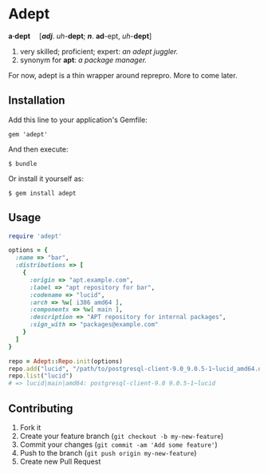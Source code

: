 # Adept

**a·dept**   [***adj***. *uh*-**dept**; ***n***. **ad**-ept, *uh*-**dept**]

1. very skilled; proficient; expert: *an adept juggler.*
2. synonym for **apt**: *a package manager.*

For now, adept is a thin wrapper around reprepro. More to come later.

## Installation

Add this line to your application's Gemfile:

    gem 'adept'

And then execute:

    $ bundle

Or install it yourself as:

    $ gem install adept

## Usage

```ruby
require 'adept'

options = {
  :name => "bar",
  :distributions => [
    {
      :origin => "apt.example.com",
      :label => "apt repository for bar",
      :codename => "lucid",
      :arch => %w[ i386 amd64 ],
      :components => %w[ main ],
      :description => "APT repository for internal packages",
      :sign_with => "packages@example.com"
    }
  ]
}

repo = Adept::Repo.init(options)
repo.add("lucid", "/path/to/postgresql-client-9.0_9.0.5-1~lucid_amd64.deb")
repo.list("lucid")
# => lucid|main|amd64: postgresql-client-9.0 9.0.5-1~lucid
```

## Contributing

1. Fork it
2. Create your feature branch (`git checkout -b my-new-feature`)
3. Commit your changes (`git commit -am 'Add some feature'`)
4. Push to the branch (`git push origin my-new-feature`)
5. Create new Pull Request
